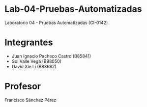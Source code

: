 # Lab-04-Pruebas-Automatizadas
Laboratorio 04 - Pruebas Automatizadas (CI-0142)

# Integrantes
- Juan Ignacio Pacheco Castro (B85841)
- Sol Valle Vega (B98050)
- David Xie Li (B88682)
 
# Profesor
Francisco Sánchez Pérez 

